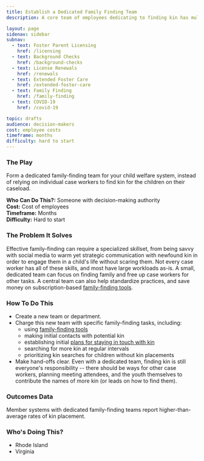 ```yaml
---
title: Establish a Dedicated Family Finding Team
description: A core team of employees dedicating to finding kin has multiple benefits.

layout: page
sidenav: sidebar
subnav:
  - text: Foster Parent Licensing
    href: /licensing
  - text: Background Checks
    href: /background-checks
  - text: License Renewals
    href: /renewals
  - text: Extended Foster Care
    href: /extended-foster-care
  - text: Family Finding
    href: /family-finding
  - text: COVID-19
    href: /covid-19

topic: drafts
audience: decision-makers
cost: employee costs
timeframe: months
difficulty: hard to start
---
```



### The Play

Form a dedicated family-finding team for your child welfare system, instead of relying on individual case workers to find kin for the children on their caseload.

**Who Can Do This?:**
Someone with decision-making authority<br />
**Cost:**
Cost of employees<br />
**Timeframe:**
Months<br />
**Difficulty:**
Hard to start<br />

### The Problem It Solves

Effective family-finding can require a specialized skillset, from being savvy with social media to warm yet strategic communication with newfound kin in order to engage them in a child's life without scaring them. Not every case worker has all of these skills, and most have large workloads as-is. A small, dedicated team can focus on finding family and free up case workers for other tasks. A central team can also help standardize practices, and save money on subscription-based [family-finding tools](/family-finding-tools).

### How To Do This

* Create a new team or department. 
* Charge this new team with specific family-finding tasks, including:
  * using [family-finding tools](/family-finding-tools)
  * making initial contacts with potential kin
  * establishing initial [plans for staying in touch with kin](/plan-to-stay-in-touch-with-supportive-connections)
  * searching for more kin at regular intervals
  * prioritizing kin searches for children without kin placements
* Make hand-offs clear. Even with a dedicated team, finding kin is still everyone's responsibility -- there should be ways for other case workers, planning meeting attendees, and the youth themselves to contribute the names of more kin (or leads on how to find them).


### Outcomes Data

Member systems with dedicated family-finding teams report higher-than-average rates of kin placement.

### Who's Doing This?

* Rhode Island
* Virginia

